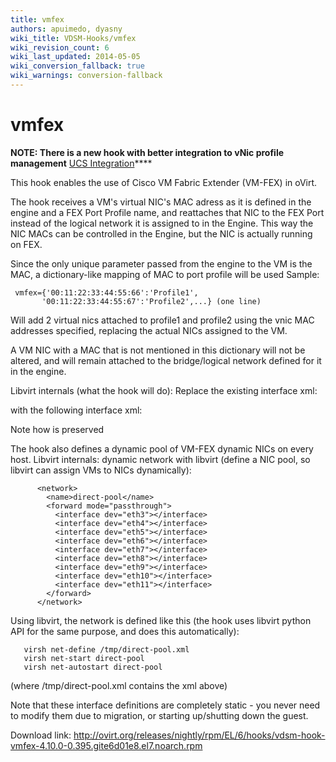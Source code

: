 ```yaml
---
title: vmfex
authors: apuimedo, dyasny
wiki_title: VDSM-Hooks/vmfex
wiki_revision_count: 6
wiki_last_updated: 2014-05-05
wiki_conversion_fallback: true
wiki_warnings: conversion-fallback
---
```


# vmfex

**NOTE: There is a new hook with better integration to vNic profile management** [UCS Integration](/develop/release-management/features/network/ucs-integration/)****

This hook enables the use of Cisco VM Fabric Extender (VM-FEX) in oVirt.

The hook receives a VM's virtual NIC's MAC adress as it is defined in the engine and a FEX Port Profile name, and reattaches that NIC to the FEX Port instead of the logical network it is assigned to in the Engine. This way the NIC MACs can be controlled in the Engine, but the NIC is actually running on FEX.

Since the only unique parameter passed from the engine to the VM is the MAC, a dictionary-like mapping of MAC to port profile will be used Sample:

     vmfex={'00:11:22:33:44:55:66':'Profile1',
           '00:11:22:33:44:55:67':'Profile2',...} (one line)

Will add 2 virtual nics attached to profile1 and profile2 using the vnic MAC addresses specified, replacing the actual NICs assigned to the VM.

A VM NIC with a MAC that is not mentioned in this dictionary will not be altered, and will remain attached to the bridge/logical network defined for it in the engine.

Libvirt internals (what the hook will do): Replace the existing interface xml:

with the following interface xml:

Note how <mac></mac> is preserved

The hook also defines a dynamic pool of VM-FEX dynamic NICs on every host. Libvirt internals: dynamic network with libvirt (define a NIC pool, so libvirt can assign VMs to NICs dynamically):

          <network>
            <name>direct-pool</name>
            <forward mode="passthrough">
              <interface dev="eth3"></interface>
              <interface dev="eth4"></interface>
              <interface dev="eth5"></interface>
              <interface dev="eth6"></interface>
              <interface dev="eth7"></interface>
              <interface dev="eth8"></interface>
              <interface dev="eth9"></interface>
              <interface dev="eth10"></interface>
              <interface dev="eth11"></interface>
            </forward>
          </network>

Using libvirt, the network is defined like this (the hook uses libvirt python API for the same purpose, and does this automatically):

       virsh net-define /tmp/direct-pool.xml
       virsh net-start direct-pool
       virsh net-autostart direct-pool

(where /tmp/direct-pool.xml contains the xml above)

Note that these interface definitions are completely static - you never need to modify them due to migration, or starting up/shutting down the guest.

Download link: <http://ovirt.org/releases/nightly/rpm/EL/6/hooks/vdsm-hook-vmfex-4.10.0-0.395.gite6d01e8.el7.noarch.rpm>

